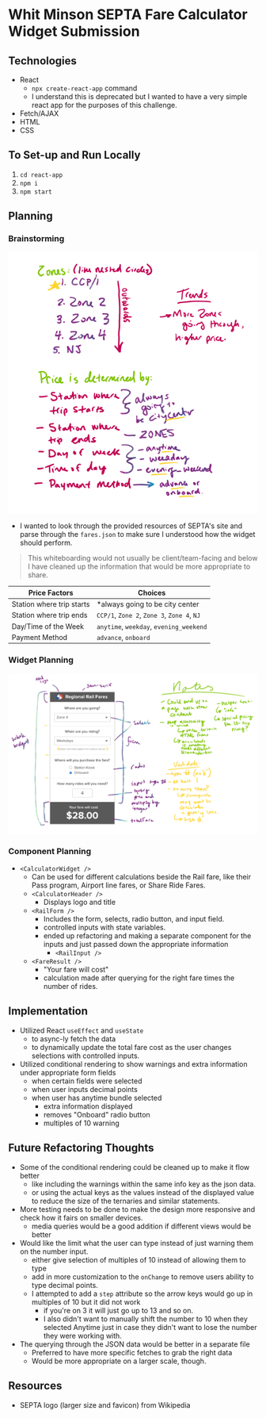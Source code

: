 # Whit Minson SEPTA Fare Calculator Widget Submission

## Technologies
- React
    - `npx create-react-app` command
    - I understand this is deprecated but I wanted to have a very simple react app for the purposes of this challenge.
- Fetch/AJAX
- HTML
- CSS

## To Set-up and Run Locally
1. `cd react-app`
2. `npm i`
3. `npm start`

## Planning
### Brainstorming
![Whiteboarding SEPTA Fare Info](img/septa-fare-brainstorming.png)
- I wanted to look through the provided resources of SEPTA's site and parse through the `fares.json` to make sure I understood how the widget should perform.
> This whiteboarding would not usually be client/team-facing and below I have cleaned up the information that would be more appropriate to share.

| Price Factors             | Choices                           |
|---------------------------|-----------------------------------|
| Station where trip starts | *always going to be city center            |
| Station where trip ends   | `CCP/1`, `Zone 2`, `Zone 3`, `Zone 4`, `NJ` |
|Day/Time of the Week       | `anytime`, `weekday`, `evening_weekend` |
| Payment Method            | `advance`, `onboard`                  |

### Widget Planning
![Widget Planning Notes](img/septa-widget-planning.png)

### Component Planning
- `<CalculatorWidget />`
    - Can be used for different calculations beside the Rail fare, like their Pass program, Airport line fares, or Share Ride Fares. 
    - `<CalculatorHeader />`
        - Displays logo and title
    - `<RailForm />`
        - Includes the form, selects, radio button, and input field. 
        - controlled inputs with state variables.
        - ended up refactoring and making a separate component for the inputs and just passed down the appropriate information
            - `<RailInput />`
    - `<FareResult />`
        - "Your fare will cost" 
        - calculation made after querying for the right fare times the number of rides.

## Implementation
- Utilized React `useEffect` and `useState`
    - to async-ly fetch the data
    - to dynamically update the total fare cost as the user changes selections with controlled inputs.
- Utilized conditional rendering to show warnings and extra information under appropriate form fields
    - when certain fields were selected
    - when user inputs decimal points
    - when user has anytime bundle selected
        - extra information displayed
        - removes "Onboard" radio button
        - multiples of 10 warning

## Future Refactoring Thoughts
-  Some of the conditional rendering could be cleaned up to make it flow better
    - like including the warnings within the same info key as the json data.
    - or using the actual keys as the values instead of the displayed value to reduce the size of the ternaries and similar statements.
- More testing needs to be done to make the design more responsive and check how it fairs on smaller devices.
    - media queries would be a good addition if different views would be better
- Would like the limit what the user can type instead of just warning them on the number input.
    - either give selection of multiples of 10 instead of allowing them to type
    - add in more customization to the `onChange` to remove users ability to type decimal points.
    - I attempted to add a `step` attribute so the arrow keys would go up in multiples of 10 but it did not work
        - if you're on 3 it will just go up to 13 and so on.
        - I also  didn't want to manually shift the number to 10 when they selected Anytime just in case they didn't want to lose the number they were working with.
- The querying through the JSON data would be better in a separate file
    - Preferred to have more specific fetches to grab the right data
    - Would be more appropriate on a larger scale, though. 

## Resources
- SEPTA logo (larger size and favicon) from Wikipedia